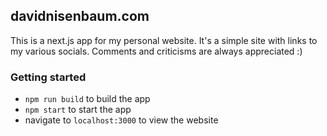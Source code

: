 ## davidnisenbaum.com

This is a next.js app for my personal website. It's a simple site with links to my various socials. Comments and criticisms are always appreciated :)

### Getting started

- `npm run build` to build the app
- `npm start` to start the app
- navigate to `localhost:3000` to view the website
